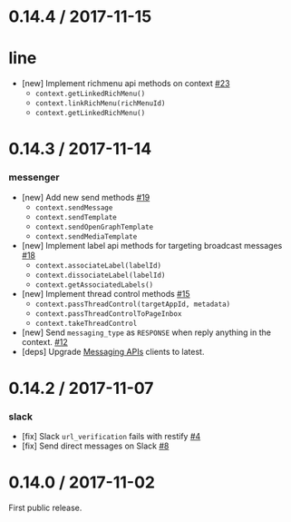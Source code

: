 0.14.4 / 2017-11-15
===================
# line
- [new] Implement richmenu api methods on context [#23](https://github.com/Yoctol/bottender/pull/23)
  + `context.getLinkedRichMenu()`
  + `context.linkRichMenu(richMenuId)`
  + `context.getLinkedRichMenu()`

0.14.3 / 2017-11-14
===================
### messenger
- [new] Add new send methods [#19](https://github.com/Yoctol/bottender/pull/19)
  + `context.sendMessage`
  + `context.sendTemplate`
  + `context.sendOpenGraphTemplate`
  + `context.sendMediaTemplate`
- [new] Implement label api methods for targeting broadcast messages [#18](https://github.com/Yoctol/bottender/pull/18)
  + `context.associateLabel(labelId)`
  + `context.dissociateLabel(labelId)`
  + `context.getAssociatedLabels()`
- [new] Implement thread control methods [#15](https://github.com/Yoctol/bottender/pull/15)
  + `context.passThreadControl(targetAppId, metadata)`
  + `context.passThreadControlToPageInbox`
  + `context.takeThreadControl`
- [new] Send `messaging_type` as `RESPONSE` when reply anything in the context. [#12](https://github.com/Yoctol/bottender/pull/12)
- [deps] Upgrade [Messaging APIs](https://github.com/Yoctol/messaging-apis) clients to latest.

0.14.2 / 2017-11-07
===================
### slack
- [fix] Slack `url_verification` fails with restify [#4](https://github.com/Yoctol/bottender/issues/4)
- [fix] Send direct messages on Slack [#8](https://github.com/Yoctol/bottender/issues/8)

0.14.0 / 2017-11-02
===================
First public release.

